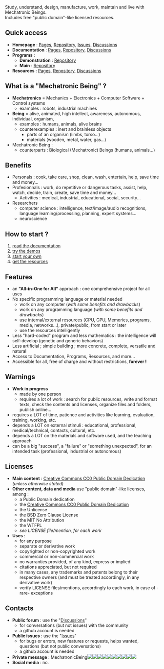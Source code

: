 Study, understand, design, manufacture, work, maintain and live with Mechatronic Beings.  
Includes free "public domain"-like licensed resources.

## Quick access
- **Homepage** : [Pages](https://mechatronicbeing.github.io/), [Repository](https://github.com/MechatronicBeing/MechatronicBeing.github.io/), [Issues](https://github.com/MechatronicBeing/MechatronicBeing.github.io/issues/), [Discussions](https://github.com/MechatronicBeing/MechatronicBeing.github.io/discussions/)
- **Documentation** : [Pages](https://mechatronicbeing.github.io/documentation/), [Repository](https://github.com/MechatronicBeing/documentation/), [Discussions](https://github.com/MechatronicBeing/documentation/discussions/)
- **Programs** :
  - **Demonstration** : [Repository](https://github.com/MechatronicBeing/programs-demos/)
  - **Main** : [Repository](https://github.com/MechatronicBeing/programs-main/)
- **Resources** : [Pages](https://mechatronicbeing.github.io/resources/), [Repository](https://github.com/MechatronicBeing/resources/), [Discussions](https://github.com/MechatronicBeing/resources/discussions/)

## What is a "Mechatronic Being" ?
- **Mechatronics** = Mechanics + Electronics + Computer Software + Control systems
  - examples : robots, industrial machines
- **Being** = alive, animated, high intellect, awareness, autonomous, individual, organism, 
  - examples : humans, animals, alive brains
  - counterexamples : inert and brainless objects
    - parts of an organism (limbs, torso...)
    - materials (wooden, metal, water, gas...)
- Mechatronic Being : 
  - counterparts : Biological (Mechatronic) Beings (humans, animals...)

## Benefits
- Personals : cook, take care, shop, clean, wash, entertain, help, save time and money...
- Profesionnals : work, do repetitive or dangerous tasks, assist, help, watch, decide, train, create, save time and money... 
  - Activities : medical, industrial, educational, social, security...
- Researchers
  - computer science : intelligence, text/image/audio recognitions, language learning/processing, planning, expert systems...
  - neuroscience

## How to start ?
1. [read the documentation](https://mechatronicbeing.github.io/documentation/)
2. [try the demos](https://github.com/MechatronicBeing/programs-demos)
3. [start your own](https://github.com/MechatronicBeing/programs-main)
4. [get the resources](https://mechatronicbeing.github.io/resources/)

## Features
- an **"All-in-One for All"** approach : one comprehensive project for all uses
- No specific programming language or material needed
  - work on any computer (*with some benefits and drawbacks*)
  - work on any programming language (*with some benefits and drawbacks*)
  - use internal/external resources (CPU, GPU, Memories, programs, media, networks...), private/public, from start or later
  - use the resources intelligently
- Less "hard-coded" program and less mathematics : the intelligence will self-develop (genetic and generic behaviors) 
- Less artificial ; simple building ; more concrete, complete, versatile and natural
- Access to Documentation, Programs, Resources, and more...
- Accessible for all, free of charge and without restrictions, **forever !**

## Warnings
- **Work in progress** 
  - made by one person
  - requires a lot of work : search for public resources, write and format texts, check the contents and licenses, organize files and folders, publish online... 
- requires a LOT of time, patience and activities like learning, evaluation, training, working, etc.
- depends a LOT on external stimuli : educational, professional, medical/technical, contacts, cultural, etc.
- depends a LOT on the materials and software used, and the teaching approach
- can be a big "success", a "failure" or "something unexpected", for an intended task (professional, industrial or autonomous) 

## Licenses
- **Main content** : [Creative Commons CC0 Public Domain Dedication](LICENSE) *(unless otherwise stated)*
- **Other content, data and media** use "public domain"-like licenses, among :
  - a Public Domain dedication 
  - the [Creative Commons CC0 Public Domain Dedication](LICENSE)
  - the Unlicense
  - the BSD Zero Clause License
  - the MIT No Attribution
  - the WTFPL
  - *see LICENSE file/mention, for each work*
- **Uses** : 
  - for any purpose
  - separate or derivative work
  - copyrighted or non-copyrighted work
  - commercial or non-commercial work
  - no warranties provided, of any kind, express or implied
  - citations appreciated, but not required
  - in many cases, any trademarks and patents belong to their respective owners (and must be treated accordingly, in any derivative work)
  - verify LICENSE files/mentions, accordingly to each work, in case of -rare- exceptions

## Contacts
- **Public forum** : use the "[Discussions](https://github.com/MechatronicBeing/MechatronicBeing.github.io/discussions)"
  - for conversations (but not issues) with the community 
  - a github account is needed
- **Public issues** : use the "[Issues](https://github.com/MechatronicBeing/MechatronicBeing.github.io/issues)"
  - for bugs or errors, new features or requests, helps wanted, questions (but not public conversations)
  - a github account is needed
- **Private message** : MechatronicBeing![](https://raw.githubusercontent.com/MechatronicBeing/resources-writing/main/images/symbols/sign/atsign.png)![](https://raw.githubusercontent.com/MechatronicBeing/resources-writing/main/images/symbols/bf/g.png)![](https://raw.githubusercontent.com/MechatronicBeing/resources-writing/main/images/symbols/bf/m.png)![](https://raw.githubusercontent.com/MechatronicBeing/resources-writing/main/images/symbols/bf/a.png)![](https://raw.githubusercontent.com/MechatronicBeing/resources-writing/main/images/symbols/bf/i.png)![](https://raw.githubusercontent.com/MechatronicBeing/resources-writing/main/images/symbols/bf/l.png)![](https://raw.githubusercontent.com/MechatronicBeing/resources-writing/main/images/symbols/sign/centerdot.png)![](https://raw.githubusercontent.com/MechatronicBeing/resources-writing/main/images/symbols/bf/c.png)![](https://raw.githubusercontent.com/MechatronicBeing/resources-writing/main/images/symbols/bf/o.png)![](https://raw.githubusercontent.com/MechatronicBeing/resources-writing/main/images/symbols/bf/m.png)
- **Social media** : no. 
